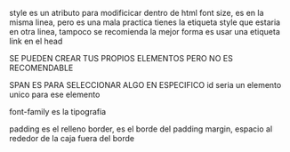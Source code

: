 style es un atributo para modificicar dentro de html font size, es en la misma linea, pero es una mala practica
tienes la etiqueta style que estaria en otra linea, tampoco se recomienda
la mejor forma es usar una etiqueta link  en el head

SE PUEDEN CREAR TUS PROPIOS ELEMENTOS PERO NO ES RECOMENDABLE

SPAN ES PARA SELECCIONAR ALGO EN ESPECIFICO
id seria un elemento unico para ese elemento

font-family es la tipografia

padding es el relleno
border, es el borde del padding
margin, espacio al rededor de la caja fuera del borde